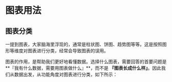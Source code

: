 <!--
index: 0
title: 图表用法
showAllTags: true
-->

# 图表用法

## 图表分类

一提到图表，大家脑海里浮现的，通常是柱状图、饼图、趋势图等等。这是按照图形等维度对图表进行分类，经常会导致图表的误用。

图表的作用，是帮助我们更好地看懂数据。选择什么图表，需要回答的首要问题是**『我有什么数据，需要用图表做什么』**，而不是 **『图表长成什么样』**。因此我们从数据出发，从功能角度对图表进行分类，如下所示：
